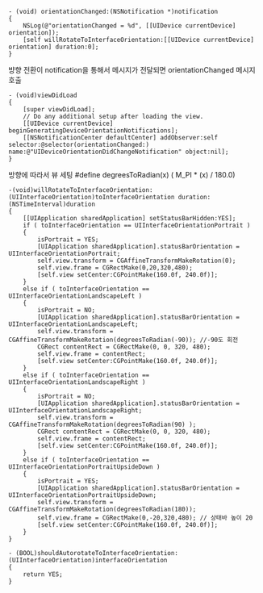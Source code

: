 	- (void) orientationChanged:(NSNotification *)notification
	{
	    NSLog(@"orientationChanged = %d", [[UIDevice currentDevice] orientation]);
	    [self willRotateToInterfaceOrientation:[[UIDevice currentDevice] orientation] duration:0];
	}

뱡향 전환이 notification을 통해서 메시지가 전달되면 orientationChanged 메시지 호출

	- (void)viewDidLoad
	{
	    [super viewDidLoad];
		// Do any additional setup after loading the view.
	    [[UIDevice currentDevice] beginGeneratingDeviceOrientationNotifications];
	    [[NSNotificationCenter defaultCenter] addObserver:self selector:@selector(orientationChanged:) name:@"UIDeviceOrientationDidChangeNotification" object:nil];
	}

방향에 따라서 뷰 세팅
	#define degreesToRadian(x)  ( M_PI * (x) / 180.0)

	-(void)willRotateToInterfaceOrientation:(UIInterfaceOrientation)toInterfaceOrientation duration:(NSTimeInterval)duration
	{
	    [[UIApplication sharedApplication] setStatusBarHidden:YES];
	    if ( toInterfaceOrientation == UIInterfaceOrientationPortrait )
	    {
	        isPortrait = YES;
	        [UIApplication sharedApplication].statusBarOrientation = UIInterfaceOrientationPortrait;
	        self.view.transform = CGAffineTransformMakeRotation(0);
	        self.view.frame = CGRectMake(0,20,320,480);
	        [self.view setCenter:CGPointMake(160.0f, 240.0f)];
	    } 
	    else if ( toInterfaceOrientation == UIInterfaceOrientationLandscapeLeft )
	    {
	        isPortrait = NO;
	        [UIApplication sharedApplication].statusBarOrientation = UIInterfaceOrientationLandscapeLeft;
	        self.view.transform = CGAffineTransformMakeRotation(degreesToRadian(-90)); //-90도 회전
	        CGRect contentRect = CGRectMake(0, 0, 320, 480); 
	        self.view.frame = contentRect; 
	        [self.view setCenter:CGPointMake(160.0f, 240.0f)];
	    } 
	    else if ( toInterfaceOrientation == UIInterfaceOrientationLandscapeRight )
	    {
	        isPortrait = NO;
	        [UIApplication sharedApplication].statusBarOrientation = UIInterfaceOrientationLandscapeRight;
	        self.view.transform = CGAffineTransformMakeRotation(degreesToRadian(90) );
	        CGRect contentRect = CGRectMake(0, 0, 320, 480); 
	        self.view.frame = contentRect; 
	        [self.view setCenter:CGPointMake(160.0f, 240.0f)];
	    }
	    else if ( toInterfaceOrientation == UIInterfaceOrientationPortraitUpsideDown )
	    {
	        isPortrait = YES;
	        [UIApplication sharedApplication].statusBarOrientation = UIInterfaceOrientationPortraitUpsideDown;
	        self.view.transform = CGAffineTransformMakeRotation(degreesToRadian(180));
	        self.view.frame = CGRectMake(0,-20,320,480); // 상태바 높이 20
	        [self.view setCenter:CGPointMake(160.0f, 240.0f)];
	    }    
	}
	
	- (BOOL)shouldAutorotateToInterfaceOrientation:(UIInterfaceOrientation)interfaceOrientation
	{    
	    return YES;
	}
